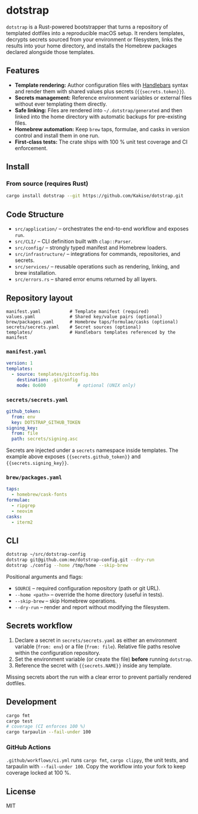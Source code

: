 # dotstrap

`dotstrap` is a Rust-powered bootstrapper that turns a repository of templated
dotfiles into a reproducible macOS setup. It renders templates, decrypts
secrets sourced from your environment or filesystem, links the results into
your home directory, and installs the Homebrew packages declared alongside
those templates.

## Features

- **Template rendering:** Author configuration files with [Handlebars] syntax
  and render them with shared values plus secrets (`{{secrets.token}}`).
- **Secrets management:** Reference environment variables or external files
  without ever templating them directly.
- **Safe linking:** Files are rendered into `~/.dotstrap/generated` and then
  linked into the home directory with automatic backups for pre-existing files.
- **Homebrew automation:** Keep `brew` taps, formulae, and casks in version
  control and install them in one run.
- **First-class tests:** The crate ships with 100 % unit test coverage and CI
  enforcement.

## Install

### From source (requires Rust)

```bash
cargo install dotstrap --git https://github.com/Kakise/dotstrap.git
```

## Code Structure

- `src/application/` – orchestrates the end-to-end workflow and exposes `run`.
- `src/CLI/` – CLI definition built with `clap::Parser`.
- `src/config/` – strongly typed manifest and Homebrew loaders.
- `src/infrastructure/` – integrations for commands, repositories, and secrets.
- `src/services/` – reusable operations such as rendering, linking, and brew installation.
- `src/errors.rs` – shared error enums returned by all layers.

[handlebars]: https://handlebarsjs.com/

## Repository layout

```text
manifest.yaml           # Template manifest (required)
values.yaml             # Shared key/value pairs (optional)
brew/packages.yaml      # Homebrew taps/formulae/casks (optional)
secrets/secrets.yaml    # Secret sources (optional)
templates/              # Handlebars templates referenced by the manifest
```

### `manifest.yaml`

```yaml
version: 1
templates:
  - source: templates/gitconfig.hbs
    destination: .gitconfig
    mode: 0o600            # optional (UNIX only)
```

### `secrets/secrets.yaml`

```yaml
github_token:
  from: env
  key: DOTSTRAP_GITHUB_TOKEN
signing_key:
  from: file
  path: secrets/signing.asc
```

Secrets are injected under a `secrets` namespace inside templates. The example
above exposes `{{secrets.github_token}}` and `{{secrets.signing_key}}`.

### `brew/packages.yaml`

```yaml
taps:
  - homebrew/cask-fonts
formulae:
  - ripgrep
  - neovim
casks:
  - iterm2
```

## CLI

```bash
dotstrap ~/src/dotstrap-config
dotstrap git@github.com:me/dotstrap-config.git --dry-run
dotstrap ./config --home /tmp/home --skip-brew
```

Positional arguments and flags:

- `SOURCE` – required configuration repository (path or git URL).
- `--home <path>` – override the home directory (useful in tests).
- `--skip-brew` – skip Homebrew operations.
- `--dry-run` – render and report without modifying the filesystem.

## Secrets workflow

1. Declare a secret in `secrets/secrets.yaml` as either an environment variable
   (`from: env`) or a file (`from: file`). Relative file paths resolve within
   the configuration repository.
2. Set the environment variable (or create the file) **before** running
   `dotstrap`.
3. Reference the secret with `{{secrets.NAME}}` inside any template.

Missing secrets abort the run with a clear error to prevent partially rendered
dotfiles.

## Development

```bash
cargo fmt
cargo test
# coverage (CI enforces 100 %)
cargo tarpaulin --fail-under 100
```

### GitHub Actions

`.github/workflows/ci.yml` runs `cargo fmt`, `cargo clippy`, the unit tests, and
tarpaulin with `--fail-under 100`. Copy the workflow into your fork to keep
coverage locked at 100 %.

## License

MIT
